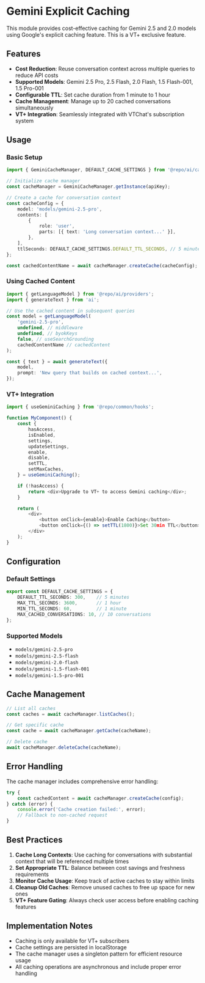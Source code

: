 # Gemini Explicit Caching

This module provides cost-effective caching for Gemini 2.5 and 2.0 models using Google's explicit caching feature. This is a VT+ exclusive feature.

## Features

- **Cost Reduction**: Reuse conversation context across multiple queries to reduce API costs
- **Supported Models**: Gemini 2.5 Pro, 2.5 Flash, 2.0 Flash, 1.5 Flash-001, 1.5 Pro-001
- **Configurable TTL**: Set cache duration from 1 minute to 1 hour
- **Cache Management**: Manage up to 20 cached conversations simultaneously
- **VT+ Integration**: Seamlessly integrated with VTChat's subscription system

## Usage

### Basic Setup

```typescript
import { GeminiCacheManager, DEFAULT_CACHE_SETTINGS } from '@repo/ai/cache';

// Initialize cache manager
const cacheManager = GeminiCacheManager.getInstance(apiKey);

// Create a cache for conversation context
const cacheConfig = {
    model: 'models/gemini-2.5-pro',
    contents: [
        {
            role: 'user',
            parts: [{ text: 'Long conversation context...' }],
        },
    ],
    ttlSeconds: DEFAULT_CACHE_SETTINGS.DEFAULT_TTL_SECONDS, // 5 minutes
};

const cachedContentName = await cacheManager.createCache(cacheConfig);
```

### Using Cached Content

```typescript
import { getLanguageModel } from '@repo/ai/providers';
import { generateText } from 'ai';

// Use the cached content in subsequent queries
const model = getLanguageModel(
    'gemini-2.5-pro',
    undefined, // middleware
    undefined, // byokKeys
    false, // useSearchGrounding
    cachedContentName // cachedContent
);

const { text } = await generateText({
    model,
    prompt: 'New query that builds on cached context...',
});
```

### VT+ Integration

```typescript
import { useGeminiCaching } from '@repo/common/hooks';

function MyComponent() {
    const {
        hasAccess,
        isEnabled,
        settings,
        updateSettings,
        enable,
        disable,
        setTTL,
        setMaxCaches,
    } = useGeminiCaching();

    if (!hasAccess) {
        return <div>Upgrade to VT+ to access Gemini caching</div>;
    }

    return (
        <div>
            <button onClick={enable}>Enable Caching</button>
            <button onClick={() => setTTL(1800)}>Set 30min TTL</button>
        </div>
    );
}
```

## Configuration

### Default Settings

```typescript
export const DEFAULT_CACHE_SETTINGS = {
    DEFAULT_TTL_SECONDS: 300,    // 5 minutes
    MAX_TTL_SECONDS: 3600,       // 1 hour
    MIN_TTL_SECONDS: 60,         // 1 minute
    MAX_CACHED_CONVERSATIONS: 10, // 10 conversations
};
```

### Supported Models

- `models/gemini-2.5-pro`
- `models/gemini-2.5-flash`
- `models/gemini-2.0-flash`
- `models/gemini-1.5-flash-001`
- `models/gemini-1.5-pro-001`

## Cache Management

```typescript
// List all caches
const caches = await cacheManager.listCaches();

// Get specific cache
const cache = await cacheManager.getCache(cacheName);

// Delete cache
await cacheManager.deleteCache(cacheName);
```

## Error Handling

The cache manager includes comprehensive error handling:

```typescript
try {
    const cachedContent = await cacheManager.createCache(config);
} catch (error) {
    console.error('Cache creation failed:', error);
    // Fallback to non-cached request
}
```

## Best Practices

1. **Cache Long Contexts**: Use caching for conversations with substantial context that will be referenced multiple times
2. **Set Appropriate TTL**: Balance between cost savings and freshness requirements
3. **Monitor Cache Usage**: Keep track of active caches to stay within limits
4. **Cleanup Old Caches**: Remove unused caches to free up space for new ones
5. **VT+ Feature Gating**: Always check user access before enabling caching features

## Implementation Notes

- Caching is only available for VT+ subscribers
- Cache settings are persisted in localStorage
- The cache manager uses a singleton pattern for efficient resource usage
- All caching operations are asynchronous and include proper error handling
